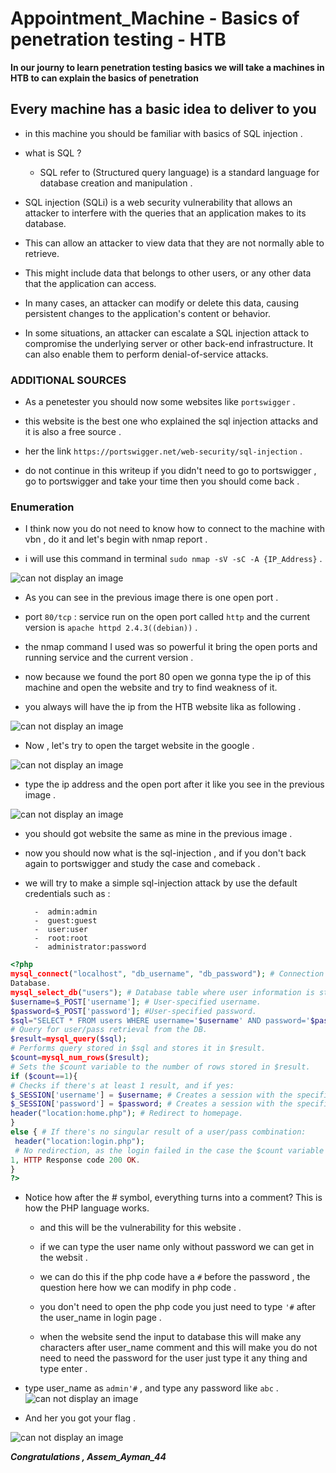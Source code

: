 # Appointment_Machine  - Basics of penetration testing - HTB

**In our journy to learn penetration testing basics we will take a machines in HTB to can explain the basics of penetration** 

## Every machine has a basic idea to deliver to you

- in this machine you should be familiar with basics of SQL injection .

- what is SQL ?  
  
  - SQL refer to (Structured query language) is a standard language for database creation and manipulation .


- SQL injection (SQLi) is a web security vulnerability that allows an attacker to interfere with the queries that an 
  application makes to its database. 

- This can allow an attacker to view data that they are not normally able to retrieve.

- This might include data that belongs to other users, or any other data that the application can access.

- In many cases, an attacker can modify or delete this data, causing persistent changes to the application's content or 
  behavior.

- In some situations, an attacker can escalate a SQL injection attack to compromise the underlying server or other 
  back-end infrastructure. It can also enable them to perform denial-of-service attacks.

### ADDITIONAL SOURCES 

- As a penetester you should now some websites like `portswigger`  .

- this website is the best one who explained the sql injection attacks and it is also a free source .

- her the link `https://portswigger.net/web-security/sql-injection` .

- do not continue in this writeup if you didn't need to go to portswigger , go to portswigger and take your time then you should come back .


### Enumeration 

- I think now you do not need to know how to connect to the machine with vbn , do it and let's begin with nmap report .

- i will use this command in terminal `sudo nmap -sV -sC -A {IP_Address}` .

![can not display an image](images/nmap.png)


- As you can see in the previous image there is one open port .

- port `80/tcp`  : service run on the open port called `http` and the current version is `apache httpd 2.4.3((debian))` .

- the nmap command I used was so powerful it bring the open ports and running service and the current version . 

- now because we found the port 80 open we gonna type the ip of this machine and open the website and try to find 
  weakness of it. 

- you always will have the ip from the HTB website  lika as following .

![can not display an image](images/ip.png)

- Now , let's try to open the target website in the google .

![can not display an image](images/web.png)

 - type the ip address and the open port after it like you see in the previous image .


 ![can not display an image](images/login.png)

- you should got website the same as mine in the previous image .

- now you should now what is the sql-injection , and if you don't back again to portswigger and study the case and 
  comeback .

- we will try to make a simple sql-injection attack by use the default credentials such as :

	    -  admin:admin
		-  guest:guest
		-  user:user
	   	-  root:root
		-  administrator:password


```php
<?php
mysql_connect("localhost", "db_username", "db_password"); # Connection to the SQL
Database.
mysql_select_db("users"); # Database table where user information is stored.
$username=$_POST['username']; # User-specified username.
$password=$_POST['password']; #User-specified password.
$sql="SELECT * FROM users WHERE username='$username' AND password='$password'";
# Query for user/pass retrieval from the DB.
$result=mysql_query($sql);
# Performs query stored in $sql and stores it in $result.
$count=mysql_num_rows($result);
# Sets the $count variable to the number of rows stored in $result.
if ($count==1){
# Checks if there's at least 1 result, and if yes:
$_SESSION['username'] = $username; # Creates a session with the specified $username.
$_SESSION['password'] = $password; # Creates a session with the specified $password.
header("location:home.php"); # Redirect to homepage.
}
else { # If there's no singular result of a user/pass combination:
 header("location:login.php");
 # No redirection, as the login failed in the case the $count variable is not equal to
1, HTTP Response code 200 OK.
}
?>
```
- Notice how after the # symbol, everything turns into a comment? This is how the PHP language works.
  
  - and this will be the vulnerability for this website .

  - if we can type the user name only without password we can get in the websit .

  - we can do this if the php code have a `#` before the password , the question here how we can modify in php code .

  - you don't need to open the php code you just need to type `'#` after the user_name in login page .

  - when the website send the input to database this will make any characters after user_name comment and this will make you do not need to need the password for the user just type it any thing and type enter .


- type user_name as `admin'#` , and type any password like `abc` .
 ![can not display an image](images/admin.png)

- And her you got your flag .

![can not display an image](images/flag.png)

***Congratulations , Assem_Ayman_44***